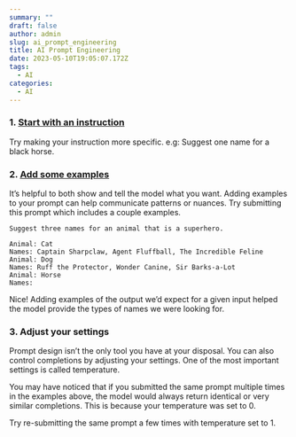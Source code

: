 ```yaml
---
summary: ""
draft: false
author: admin
slug: ai_prompt_engineering
title: AI Prompt Engineering
date: 2023-05-10T19:05:07.172Z
tags:
  - AI
categories:
  - AI
---
```

### 1. [Start with an instruction](https://platform.openai.com/docs/quickstart/start-with-an-instruction)

Try making your instruction more specific. e.g: Suggest one name for a black horse.

### 2. [Add some examples](https://platform.openai.com/docs/quickstart/add-some-examples)

It’s helpful to both show and tell the model what you want. Adding examples to your prompt can help communicate patterns or nuances. Try submitting this prompt which includes a couple examples.

```
Suggest three names for an animal that is a superhero.

Animal: Cat
Names: Captain Sharpclaw, Agent Fluffball, The Incredible Feline
Animal: Dog
Names: Ruff the Protector, Wonder Canine, Sir Barks-a-Lot
Animal: Horse
Names:
```

Nice! Adding examples of the output we’d expect for a given input helped the model provide the types of names we were looking for.

### 3. Adjust your settings


Prompt design isn’t the only tool you have at your disposal. You can also control completions by adjusting your settings. One of the most important settings is called temperature.

You may have noticed that if you submitted the same prompt multiple times in the examples above, the model would always return identical or very similar completions. This is because your temperature was set to 0.

Try re-submitting the same prompt a few times with temperature set to 1.